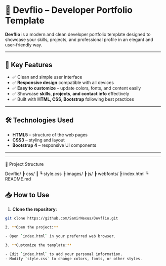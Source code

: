 # 🚀 Devflio – Developer Portfolio Template

**Devflio** is a modern and clean developer portfolio template designed to showcase your skills, projects, and professional profile in an elegant and user-friendly way.

---

## 🌟 Key Features

- ✅ Clean and simple user interface  
- ✅ **Responsive design** compatible with all devices  
- ✅ **Easy to customize** – update colors, fonts, and content easily  
- ✅ Showcase **skills, projects, and contact info** effectively  
- ✅ Built with **HTML, CSS, Bootstrap** following best practices  

---

## 🛠️ Technologies Used

- **HTML5** – structure of the web pages  
- **CSS3** – styling and layout  
- **Bootstrap 4** – responsive UI components  

---

---
📂 Project Structure

Devflio/
 ┣ css/
 ┃ ┗ style.css
 ┣ images/
 ┣ js/
 ┣ webfonts/
 ┣ index.html
 ┗ README.md

## 📥 How to Use

1. **Clone the repository:**

```bash
git clone https://github.com/SamirNexus/Devflio.git

2. **Open the project:**

- Open `index.html` in your preferred web browser.

3. **Customize the template:**

- Edit `index.html` to add your personal information.  
- Modify `style.css` to change colors, fonts, or other styles.

